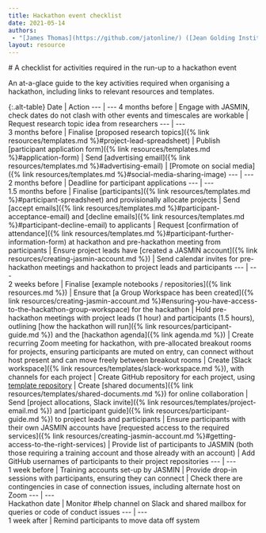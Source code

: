 ```yaml
---
title: Hackathon event checklist
date: 2021-05-14
authors:
 - "[James Thomas](https://github.com/jatonline/) ([Jean Golding Institute](https://www.bristol.ac.uk/golding/))"
layout: resource
---
```


<div class="lead" markdown="1">
# A checklist for activities required in the run-up to a hackathon event

An at-a-glace guide to the key activities required when organising a hackathon,
including links to relevant resources and templates.
</div>

{:.alt-table}
Date              | Action
---               | ---
4 months before   | Engage with JASMIN, check dates do not clash with other events and timescales are workable 
                  | Request research topic idea from researchers
---               | ---                  
3 months before   | Finalise [proposed research topics]({% link resources/templates.md %}#project-lead-spreadsheet)
                  | Publish [participant application form]({% link resources/templates.md %}#application-form)
                  | Send [advertising email]({% link resources/templates.md %}#advertising-email)
                  | [Promote on social media]({% link resources/templates.md %}#social-media-sharing-image)
---               | ---                  
2 months before	  | Deadline for participant applications
---               | ---                  
1.5 months before | Finalise [participants]({% link resources/templates.md %}#participant-spreadsheet) and provisionally allocate projects
                  | Send [accept emails]({% link resources/templates.md %}#participant-acceptance-email) and [decline emails]({% link resources/templates.md %}#participant-decline-email) to applicants
                  | Request [confirmation of attendance]({% link resources/templates.md %}#participant-further-information-form) at hackathon and pre-hackathon meeting from participants
                  | Ensure project leads have [created a JASMIN account]({% link resources/creating-jasmin-account.md %})
                  | Send calendar invites for pre-hackathon meetings and hackathon to project leads and participants
---               | ---                  
2 weeks before    | Finalise [example notebooks / repositories]({% link resources.md %})
                  | Ensure that [a Group Workspace has been created]({% link resources/creating-jasmin-account.md %}#ensuring-you-have-access-to-the-hackathon-group-workspace) for the hackathon
                  | Hold pre-hackathon meetings with project leads (1 hour) and participants (1.5 hours), outlining [how the hackathon will run]({% link resources/participant-guide.md %}) and the [hackathon agenda]({% link agenda.md %})
                  | Create recurring Zoom meeting for hackathon, with pre-allocated breakout rooms for projects, ensuring participants are muted on entry, can connect without host present and can move freely between breakout rooms
                  | Create [Slack workspace]({% link resources/templates/slack-workspace.md %}), with channels for each project
                  | Create GitHub repository for each project, using [template repository](https://github.com/cmip6moap/project-template)
                  | Create [shared documents]({% link resources/templates/shared-documents.md %}) for online collaboration
                  | Send [project allocations, Slack invite]({% link resources/templates/project-email.md %}) and [participant guide]({% link resources/participant-guide.md %}) to project leads and participants
                  | Ensure participants with their own JASMIN accounts have [requested access to the required services]({% link resources/creating-jasmin-account.md %}#getting-access-to-the-right-services)
                  | Provide list of participants to JASMIN (both those requiring a training account and those already with an account)
                  | Add GitHub usernames of participants to their project repositories
---               | ---                  
1 week before     | Training accounts set-up by JASMIN
                  | Provide drop-in sessions with participants, ensuring they can connect
                  | Check there are contingencies in case of connection issues, including alternate host on Zoom
---               | ---                  
Hackathon date    | Monitor #help channel on Slack and shared mailbox for queries or code of conduct issues
---               | ---                  
1 week after      | Remind participants to move data off system
